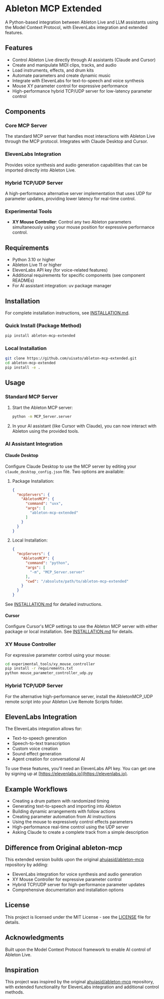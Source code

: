 # Ableton MCP Extended

A Python-based integration between Ableton Live and LLM assistants using the Model Context Protocol, with ElevenLabs integration and extended features.

## Features

- Control Ableton Live directly through AI assistants (Claude and Cursor)
- Create and manipulate MIDI clips, tracks, and audio
- Load instruments, effects, and drum kits
- Automate parameters and create dynamic music
- Integrate with ElevenLabs for text-to-speech and voice synthesis
- Mouse XY parameter control for expressive performance
- High-performance hybrid TCP/UDP server for low-latency parameter control

## Components

### Core MCP Server
The standard MCP server that handles most interactions with Ableton Live through the MCP protocol. Integrates with Claude Desktop and Cursor.

### ElevenLabs Integration
Provides voice synthesis and audio generation capabilities that can be imported directly into Ableton Live.

### Hybrid TCP/UDP Server
A high-performance alternative server implementation that uses UDP for parameter updates, providing lower latency for real-time control.

### Experimental Tools
- **XY Mouse Controller**: Control any two Ableton parameters simultaneously using your mouse position for expressive performance control.

## Requirements

- Python 3.10 or higher
- Ableton Live 11 or higher
- ElevenLabs API key (for voice-related features)
- Additional requirements for specific components (see component READMEs)
- For AI assistant integration: uv package manager

## Installation

For complete installation instructions, see [INSTALLATION.md](INSTALLATION.md).

### Quick Install (Package Method)

```bash
pip install ableton-mcp-extended
```

### Local Installation

```bash
git clone https://github.com/uisato/ableton-mcp-extended.git
cd ableton-mcp-extended
pip install -e .
```

## Usage

### Standard MCP Server
1. Start the Ableton MCP server:
   ```bash
   python -m MCP_Server.server
   ```

2. In your AI assistant (like Cursor with Claude), you can now interact with Ableton using the provided tools.

### AI Assistant Integration

#### Claude Desktop
Configure Claude Desktop to use the MCP server by editing your `claude_desktop_config.json` file. Two options are available:

1. Package Installation:
   ```json
   {
     "mcpServers": {
       "AbletonMCP": {
         "command": "uvx",
         "args": [
           "ableton-mcp-extended"
         ]
       }
     }
   }
   ```

2. Local Installation:
   ```json
   {
     "mcpServers": {
       "AbletonMCP": {
         "command": "python",
         "args": [
           "-m", "MCP_Server.server"
         ],
         "cwd": "/absolute/path/to/ableton-mcp-extended"
       }
     }
   }
   ```

See [INSTALLATION.md](INSTALLATION.md) for detailed instructions.

#### Cursor
Configure Cursor's MCP settings to use the Ableton MCP server with either package or local installation. See [INSTALLATION.md](INSTALLATION.md) for details.

### XY Mouse Controller
For expressive parameter control using your mouse:
```bash
cd experimental_tools/xy_mouse_controller
pip install -r requirements.txt
python mouse_parameter_controller_udp.py
```

### Hybrid TCP/UDP Server
For the alternative high-performance server, install the AbletonMCP_UDP remote script into your Ableton Live Remote Scripts folder.

## ElevenLabs Integration

The ElevenLabs integration allows for:
- Text-to-speech generation
- Speech-to-text transcription
- Custom voice creation
- Sound effect generation
- Agent creation for conversational AI

To use these features, you'll need an ElevenLabs API key. You can get one by signing up at [https://elevenlabs.io](https://elevenlabs.io).

## Example Workflows

- Creating a drum pattern with randomized timing
- Generating text-to-speech and importing into Ableton
- Building dynamic arrangements with follow actions
- Creating parameter automation from AI instructions
- Using the mouse to expressively control effects parameters
- High-performance real-time control using the UDP server
- Asking Claude to create a complete track from a simple description

## Difference from Original ableton-mcp

This extended version builds upon the original [ahujasid/ableton-mcp](https://github.com/ahujasid/ableton-mcp) repository by adding:

- ElevenLabs integration for voice synthesis and audio generation
- XY Mouse Controller for expressive parameter control
- Hybrid TCP/UDP server for high-performance parameter updates
- Comprehensive documentation and installation options

## License

This project is licensed under the MIT License - see the [LICENSE](LICENSE) file for details.

## Acknowledgments

Built upon the Model Context Protocol framework to enable AI control of Ableton Live.

## Inspiration

This project was inspired by the original [ahujasid/ableton-mcp](https://github.com/ahujasid/ableton-mcp) repository, with extended functionality for ElevenLabs integration and additional control methods. 